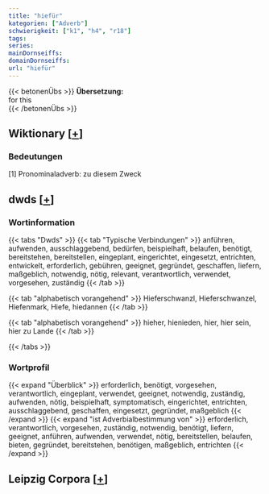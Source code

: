 ```yaml
---
title: "hiefür"
kategorien: ["Adverb"]
schwierigkeit: ["k1", "h4", "r18"]
tags:
series:
mainDornseiffs:
domainDornseiffs:
url: "hiefür"
---
```


{{< betonenÜbs >}}
**Übersetzung:**  
for this  
{{< /betonenÜbs >}}

## Wiktionary [[+](https://de.wiktionary.org/wiki/hiefür)]

### Bedeutungen
[1] Pronominaladverb: zu diesem Zweck  



## dwds [[+](https://www.dwds.de/wb/hiefür)]

### Wortinformation
{{< tabs "Dwds" >}}
{{< tab "Typische Verbindungen" >}}
anführen, aufwenden, ausschlaggebend, bedürfen, beispielhaft, belaufen, benötigt, bereitstehen, bereitstellen, eingeplant, eingerichtet, eingesetzt, entrichten, entwickelt, erforderlich, gebühren, geeignet, gegründet, geschaffen, liefern, maßgeblich, notwendig, nötig, relevant, verantwortlich, verwendet, vorgesehen, zuständig
{{< /tab >}}

{{< tab "alphabetisch vorangehend" >}}
Hieferschwanzl, Hieferschwanzel, Hiefenmark, Hiefe, hiedannen
{{< /tab >}}

{{< tab "alphabetisch vorangehend" >}}
hieher, hienieden, hier, hier sein, hier zu Lande
{{< /tab >}}

{{< /tabs >}}

### Wortprofil
{{< expand "Überblick" >}} erforderlich, benötigt, vorgesehen, verantwortlich, eingeplant, verwendet, geeignet, notwendig, zuständig, aufwenden, nötig, beispielhaft, symptomatisch, eingerichtet, entrichten, ausschlaggebend, geschaffen, eingesetzt, gegründet, maßgeblich {{< /expand >}}
{{< expand "ist Adverbialbestimmung von" >}} erforderlich, verantwortlich, vorgesehen, zuständig, notwendig, benötigt, liefern, geeignet, anführen, aufwenden, verwendet, nötig, bereitstellen, belaufen, bieten, gegründet, bereitstehen, benötigen, maßgeblich, entrichten {{< /expand >}}

## Leipzig Corpora [[+](https://corpora.uni-leipzig.de/en/res?word=hiefür&corpusId=deu_newscrawl-public_2018)]

